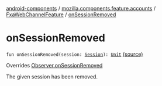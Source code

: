 [android-components](../../index.md) / [mozilla.components.feature.accounts](../index.md) / [FxaWebChannelFeature](index.md) / [onSessionRemoved](./on-session-removed.md)

# onSessionRemoved

`fun onSessionRemoved(session: `[`Session`](../../mozilla.components.browser.session/-session/index.md)`): `[`Unit`](https://kotlinlang.org/api/latest/jvm/stdlib/kotlin/-unit/index.html) [(source)](https://github.com/mozilla-mobile/android-components/blob/master/components/feature/accounts/src/main/java/mozilla/components/feature/accounts/FxaWebChannelFeature.kt#L77)

Overrides [Observer.onSessionRemoved](../../mozilla.components.browser.session/-session-manager/-observer/on-session-removed.md)

The given session has been removed.

